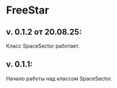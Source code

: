 # FreeStar

v. 0.1.2 от 20.08.25:
---------
Класс SpaceSector работает.

v. 0.1.1:
---------
Начало работы над классом SpaceSector.